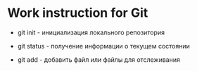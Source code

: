 # Work instruction for Git

* git init - инициализация локального репозитория 

* git status - получение информации о текущем состоянии 

* git add - добавить файл или файлы для отслеживания 


